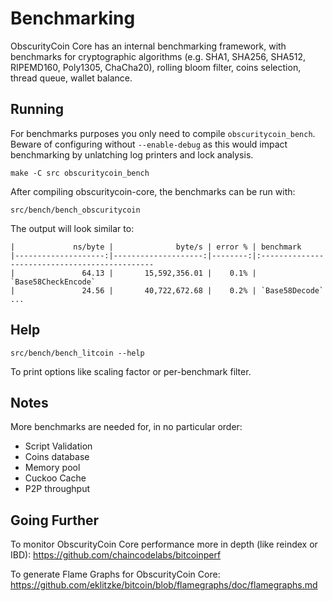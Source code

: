 Benchmarking
============

ObscurityCoin Core has an internal benchmarking framework, with benchmarks
for cryptographic algorithms (e.g. SHA1, SHA256, SHA512, RIPEMD160, Poly1305, ChaCha20), rolling bloom filter, coins selection,
thread queue, wallet balance.

Running
---------------------

For benchmarks purposes you only need to compile `obscuritycoin_bench`. Beware of configuring without `--enable-debug` as this would impact
benchmarking by unlatching log printers and lock analysis.

    make -C src obscuritycoin_bench

After compiling obscuritycoin-core, the benchmarks can be run with:

    src/bench/bench_obscuritycoin

The output will look similar to:
```
|             ns/byte |              byte/s | error % | benchmark
|--------------------:|--------------------:|--------:|:----------------------------------------------
|               64.13 |       15,592,356.01 |    0.1% | `Base58CheckEncode`
|               24.56 |       40,722,672.68 |    0.2% | `Base58Decode`
...
```

Help
---------------------

    src/bench/bench_litcoin --help

To print options like scaling factor or per-benchmark filter.

Notes
---------------------
More benchmarks are needed for, in no particular order:
- Script Validation
- Coins database
- Memory pool
- Cuckoo Cache
- P2P throughput

Going Further
--------------------

To monitor ObscurityCoin Core performance more in depth (like reindex or IBD): https://github.com/chaincodelabs/bitcoinperf

To generate Flame Graphs for ObscurityCoin Core: https://github.com/eklitzke/bitcoin/blob/flamegraphs/doc/flamegraphs.md
